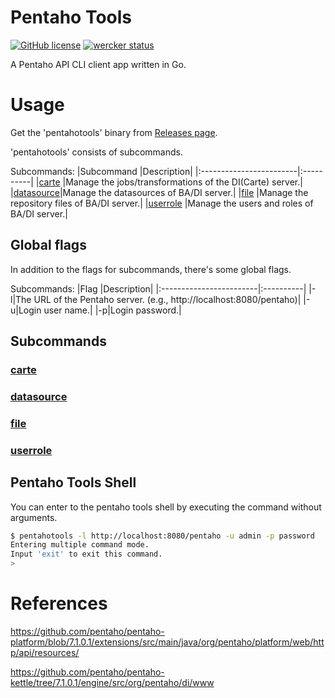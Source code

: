 # Pentaho Tools

[![GitHub license](https://img.shields.io/badge/license-Apache%202-blue.svg)](https://raw.githubusercontent.com/uphy/pentahotools/master/LICENSE)
[![wercker status](https://app.wercker.com/status/b411f16ffe5211a9c3578fb1cf9322e2/s/master "wercker status")](https://app.wercker.com/project/byKey/b411f16ffe5211a9c3578fb1cf9322e2)

A Pentaho API CLI client app written in Go.

# Usage

Get the 'pentahotools' binary from [Releases page](https://github.com/uphy/pentahotools/releases).

'pentahotools' consists of subcommands.

Subcommands:
|Subcommand |Description|
|:------------------------|:----------|
|[carte](#carte)          |Manage the jobs/transformations of the DI(Carte) server.|
|[datasource](#datasource)|Manage the datasources of BA/DI server.|
|[file](#file)            |Manage the repository files of BA/DI server.|
|[userrole](#userrole)    |Manage the users and roles of BA/DI server.|

## Global flags

In addition to the flags for subcommands, there's some global flags.

Subcommands:
|Flag |Description|
|:------------------------|:----------|
|-l|The URL of the Pentaho server. (e.g., http://localhost:8080/pentaho)|
|-u|Login user name.|
|-p|Login password.|

## Subcommands

### [carte](#carte)

### [datasource](#datasource)

### [file](#file)

### [userrole](#userrole)

## Pentaho Tools Shell

You can enter to the pentaho tools shell by executing the command without arguments.

```bash
$ pentahotools -l http://localhost:8080/pentaho -u admin -p password
Entering multiple command mode.
Input 'exit' to exit this command.
>
```

# References

https://github.com/pentaho/pentaho-platform/blob/7.1.0.1/extensions/src/main/java/org/pentaho/platform/web/http/api/resources/

https://github.com/pentaho/pentaho-kettle/tree/7.1.0.1/engine/src/org/pentaho/di/www
